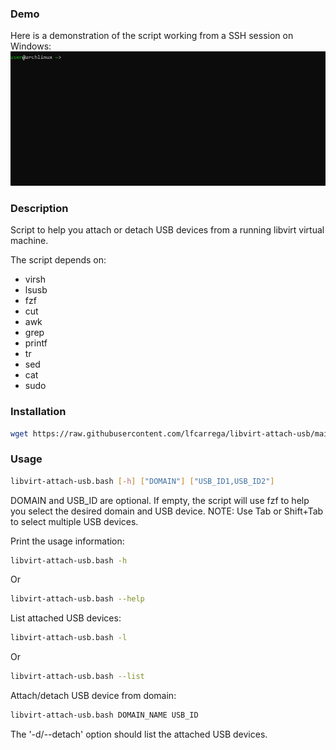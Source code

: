 ### Demo
Here is a demonstration of the script working from a SSH session on Windows:
![](https://github.com/lfcarrega/libvirt-attach-usb/blob/main/demo.gif)

### Description
Script to help you attach or detach USB devices from a running libvirt virtual machine.

The script depends on:
* virsh
* lsusb
* fzf
* cut
* awk
* grep
* printf
* tr
* sed
* cat
* sudo

### Installation

```sh
wget https://raw.githubusercontent.com/lfcarrega/libvirt-attach-usb/main/libvirt-attach-usb.bash -O $HOME/.local/bin/libvirt-attach-usb
```

### Usage

```sh
libvirt-attach-usb.bash [-h] ["DOMAIN"] ["USB_ID1,USB_ID2"]
```

DOMAIN and USB_ID are optional. If empty, the script will use fzf to help you select the desired domain and USB device.
NOTE: Use Tab or Shift+Tab to select multiple USB devices.

Print the usage information:
```sh
libvirt-attach-usb.bash -h
```
Or
```sh
libvirt-attach-usb.bash --help
```

List attached USB devices:
```sh
libvirt-attach-usb.bash -l
```
Or
```sh
libvirt-attach-usb.bash --list
```

Attach/detach USB device from domain:
```sh
libvirt-attach-usb.bash DOMAIN_NAME USB_ID
``` 

The '-d/--detach' option should list the attached USB devices.
